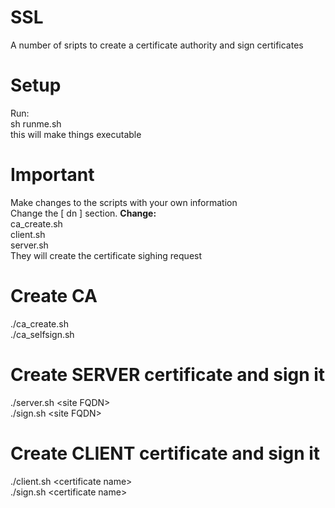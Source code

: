 # SSL
A number of sripts to create a certificate authority and sign certificates

# Setup
Run:<br>
sh runme.sh<br>
this will make things executable

# Important
Make changes to the scripts with your own information<br>
Change the [ dn ] section.
<b>Change:</b><br>
ca_create.sh<br>
client.sh<br>
server.sh<br>
They will create the certificate sighing request

# Create CA
./ca_create.sh <br>
./ca_selfsign.sh

# Create SERVER certificate and sign it
./server.sh &#60;site FQDN&#62; <br>
./sign.sh &#60;site FQDN&#62;

# Create CLIENT certificate and sign it
./client.sh &#60;certificate name&#62; <br>
./sign.sh &#60;certificate name&#62;
